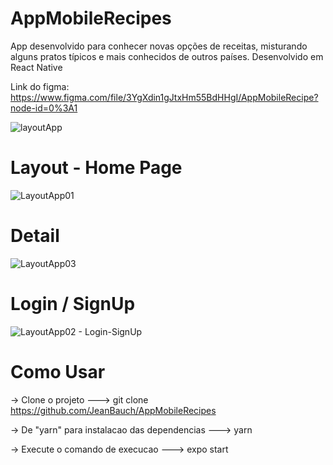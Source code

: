 # AppMobileRecipes
App desenvolvido para conhecer novas opções de receitas, misturando alguns pratos típicos e mais conhecidos de outros países. Desenvolvido em React Native

Link do figma: https://www.figma.com/file/3YgXdin1gJtxHm55BdHHgI/AppMobileRecipe?node-id=0%3A1

![layoutApp](https://user-images.githubusercontent.com/61170558/112709448-8441a580-8e98-11eb-95ce-d4830847644e.PNG)

# Layout - Home Page
![LayoutApp01](https://user-images.githubusercontent.com/61170558/118379782-88926100-b5b3-11eb-9ce3-25e44a0d21a6.PNG)

# Detail
![LayoutApp03](https://user-images.githubusercontent.com/61170558/118379798-c1cad100-b5b3-11eb-8c5e-fc4fef2dc8b4.PNG)

# Login / SignUp
![LayoutApp02 - Login-SignUp](https://user-images.githubusercontent.com/61170558/118379794-b1b2f180-b5b3-11eb-9dbf-c68b2bf27d22.PNG)


# Como Usar
-> Clone o projeto
---> git clone https://github.com/JeanBauch/AppMobileRecipes

-> De "yarn" para instalacao das dependencias
---> yarn

-> Execute o comando de execucao
---> expo start


